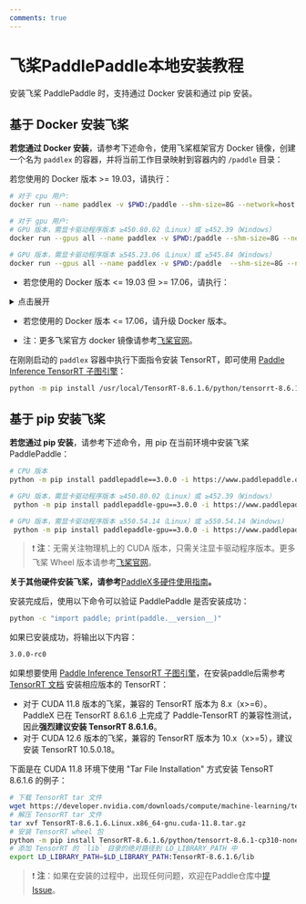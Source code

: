 ```yaml
---
comments: true
---
```


# 飞桨PaddlePaddle本地安装教程



安装飞桨 PaddlePaddle 时，支持通过 Docker 安装和通过 pip 安装。

## 基于 Docker 安装飞桨
<b>若您通过 Docker 安装</b>，请参考下述命令，使用飞桨框架官方 Docker 镜像，创建一个名为 `paddlex` 的容器，并将当前工作目录映射到容器内的 `/paddle` 目录：

若您使用的 Docker 版本 >= 19.03，请执行：

```bash
# 对于 cpu 用户:
docker run --name paddlex -v $PWD:/paddle --shm-size=8G --network=host -it ccr-2vdh3abv-pub.cnc.bj.baidubce.com/paddlepaddle/paddle:3.0.0 /bin/bash

# 对于 gpu 用户:
# GPU 版本，需显卡驱动程序版本 ≥450.80.02（Linux）或 ≥452.39（Windows）
docker run --gpus all --name paddlex -v $PWD:/paddle --shm-size=8G --network=host -it ccr-2vdh3abv-pub.cnc.bj.baidubce.com/paddlepaddle/paddle:3.0.0-gpu-cuda11.8-cudnn8.9-trt8.6 /bin/bash

# GPU 版本，需显卡驱动程序版本 ≥545.23.06（Linux）或 ≥545.84（Windows）
docker run --gpus all --name paddlex -v $PWD:/paddle  --shm-size=8G --network=host -it ccr-2vdh3abv-pub.cnc.bj.baidubce.com/paddlepaddle/paddle:3.0.0-gpu-cuda12.6-cudnn9.5-trt10.5 /bin/bash
```

* 若您使用的 Docker 版本 <= 19.03 但 >= 17.06，请执行：

<details><summary> 点击展开</summary>

<pre><code class="language-bash"># 对于 cpu 用户:
docker run --name paddlex -v $PWD:/paddle --shm-size=8G --network=host -it ccr-2vdh3abv-pub.cnc.bj.baidubce.com/paddlepaddle/paddle:3.0.0 /bin/bash

# 对于 gpu 用户:
# CUDA11.8 用户
nvidia-docker run --name paddlex -v $PWD:/paddle --shm-size=8G --network=host -it ccr-2vdh3abv-pub.cnc.bj.baidubce.com/paddlepaddle/paddle:3.0.0-gpu-cuda11.8-cudnn8.9-trt8.6 /bin/bash

# CUDA12.3 用户
nvidia-docker run --name paddlex -v $PWD:/paddle --shm-size=8G --network=host -it ccr-2vdh3abv-pub.cnc.bj.baidubce.com/paddlepaddle/paddle:3.0.0-gpu-cuda12.6-cudnn9.5-trt10.5 /bin/bash
</code></pre></details>

* 若您使用的 Docker 版本 <= 17.06，请升级 Docker 版本。

* 注：更多飞桨官方 docker 镜像请参考[飞桨官网](https://www.paddlepaddle.org.cn/install/quick?docurl=/documentation/docs/zh/install/docker/linux-docker.html)。

在刚刚启动的 `paddlex` 容器中执行下面指令安装 TensorRT，即可使用 [Paddle Inference TensorRT 子图引擎](https://www.paddlepaddle.org.cn/documentation/docs/zh/guides/paddle_v3_features/paddle_trt_cn.html)：

```bash
python -m pip install /usr/local/TensorRT-8.6.1.6/python/tensorrt-8.6.1-cp310-none-linux_x86_64.whl
```

## 基于 pip 安装飞桨
<b>若您通过 pip 安装</b>，请参考下述命令，用 pip 在当前环境中安装飞桨 PaddlePaddle：

```bash
# CPU 版本
python -m pip install paddlepaddle==3.0.0 -i https://www.paddlepaddle.org.cn/packages/stable/cpu/

# GPU 版本，需显卡驱动程序版本 ≥450.80.02（Linux）或 ≥452.39（Windows）
 python -m pip install paddlepaddle-gpu==3.0.0 -i https://www.paddlepaddle.org.cn/packages/stable/cu118/

# GPU 版本，需显卡驱动程序版本 ≥550.54.14（Linux）或 ≥550.54.14（Windows）
 python -m pip install paddlepaddle-gpu==3.0.0 -i https://www.paddlepaddle.org.cn/packages/stable/cu126/
```

> ❗ <b>注</b>：无需关注物理机上的 CUDA 版本，只需关注显卡驱动程序版本。更多飞桨 Wheel 版本请参考[飞桨官网](https://www.paddlepaddle.org.cn/install/quick?docurl=/documentation/docs/zh/install/pip/linux-pip.html)。

<b>关于其他硬件安装飞桨，请参考</b>[PaddleX多硬件使用指南](../other_devices_support/multi_devices_use_guide.md)<b>。</b>

安装完成后，使用以下命令可以验证 PaddlePaddle 是否安装成功：

```bash
python -c "import paddle; print(paddle.__version__)"
```
如果已安装成功，将输出以下内容：

```bash
3.0.0-rc0
```

如果想要使用 [Paddle Inference TensorRT 子图引擎](https://www.paddlepaddle.org.cn/documentation/docs/zh/guides/paddle_v3_features/paddle_trt_cn.html)，在安装paddle后需参考 [TensorRT 文档](https://docs.nvidia.com/deeplearning/tensorrt/archives/index.html) 安装相应版本的 TensorRT：

- 对于 CUDA 11.8 版本的飞桨，兼容的 TensorRT 版本为 8.x（x>=6）。PaddleX 已在 TensorRT 8.6.1.6 上完成了 Paddle-TensorRT 的兼容性测试，因此**强烈建议安装 TensorRT 8.6.1.6**。
- 对于 CUDA 12.6 版本的飞桨，兼容的 TensorRT 版本为 10.x（x>=5），建议安装 TensorRT 10.5.0.18。

下面是在 CUDA 11.8 环境下使用 "Tar File Installation" 方式安装 TensoRT 8.6.1.6 的例子：

```bash
# 下载 TensorRT tar 文件
wget https://developer.nvidia.com/downloads/compute/machine-learning/tensorrt/secure/8.6.1/tars/TensorRT-8.6.1.6.Linux.x86_64-gnu.cuda-11.8.tar.gz
# 解压 TensorRT tar 文件
tar xvf TensorRT-8.6.1.6.Linux.x86_64-gnu.cuda-11.8.tar.gz
# 安装 TensorRT wheel 包
python -m pip install TensorRT-8.6.1.6/python/tensorrt-8.6.1-cp310-none-linux_x86_64.whl
# 添加 TensorRT 的 `lib` 目录的绝对路径到 LD_LIBRARY_PATH 中
export LD_LIBRARY_PATH=$LD_LIBRARY_PATH:TensorRT-8.6.1.6/lib
```

> ❗ <b>注</b>：如果在安装的过程中，出现任何问题，欢迎在Paddle仓库中[提Issue](https://github.com/PaddlePaddle/Paddle/issues)。
